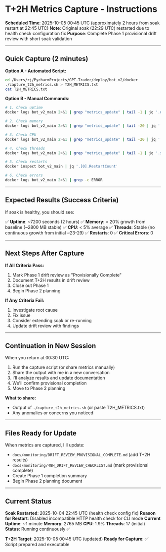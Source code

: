 # T+2H Metrics Capture - Instructions

**Scheduled Time**: 2025-10-05 00:45 UTC (approximately 2 hours from soak restart at 22:45 UTC)
**Note**: Original soak (22:29 UTC) restarted due to health check configuration fix
**Purpose**: Complete Phase 1 provisional drift review with short soak validation

---

## Quick Capture (2 minutes)

**Option A - Automated Script:**
```bash
cd /Users/rj/PycharmProjects/GPT-Trader/deploy/bot_v2/docker
./capture_t2h_metrics.sh > T2H_METRICS.txt
cat T2H_METRICS.txt
```

**Option B - Manual Commands:**
```bash
# 1. Check uptime
docker logs bot_v2_main 2>&1 | grep "metrics_update" | tail -1 | jq '.uptime_seconds'

# 2. Check memory
docker logs bot_v2_main 2>&1 | grep "metrics_update" | tail -20 | jq '.system.memory_used_mb'

# 3. Check CPU
docker logs bot_v2_main 2>&1 | grep "metrics_update" | tail -20 | jq '.system.cpu_percent'

# 4. Check threads
docker logs bot_v2_main 2>&1 | grep "metrics_update" | tail -1 | jq '.system.threads'

# 5. Check restarts
docker inspect bot_v2_main | jq '.[0].RestartCount'

# 6. Check errors
docker logs bot_v2_main 2>&1 | grep -c ERROR
```

---

## Expected Results (Success Criteria)

If soak is healthy, you should see:

✅ **Uptime**: ~7200 seconds (2 hours)
✅ **Memory**: < 20% growth from baseline (~2800 MB stable)
✅ **CPU**: < 5% average
✅ **Threads**: Stable (no continuous growth from initial ~23-29)
✅ **Restarts**: 0
✅ **Critical Errors**: 0

---

## Next Steps After Capture

**If All Criteria Pass:**
1. Mark Phase 1 drift review as "Provisionally Complete"
2. Document T+2H results in drift review
3. Close out Phase 1
4. Begin Phase 2 planning

**If Any Criteria Fail:**
1. Investigate root cause
2. Fix issue
3. Consider extending soak or re-running
4. Update drift review with findings

---

## Continuation in New Session

When you return at 00:30 UTC:

1. Run the capture script (or share metrics manually)
2. Share the output with me in a new conversation
3. I'll analyze results and update documentation
4. We'll confirm provisional completion
5. Move to Phase 2 planning

**What to share:**
- Output of `./capture_t2h_metrics.sh` (or paste T2H_METRICS.txt)
- Any anomalies or concerns you noticed

---

## Files Ready for Update

When metrics are captured, I'll update:
- `docs/monitoring/DRIFT_REVIEW_PROVISIONAL_COMPLETE.md` (add T+2H results)
- `docs/monitoring/48H_DRIFT_REVIEW_CHECKLIST.md` (mark provisional complete)
- Create Phase 1 completion summary
- Begin Phase 2 planning document

---

## Current Status

**Soak Restarted**: 2025-10-04 22:45 UTC (health check config fix)
**Reason for Restart**: Disabled incompatible HTTP health check for CLI mode
**Current Uptime**: ~1 minute
**Memory**: 2765 MB
**CPU**: 1.9%
**Threads**: 17 (initial)
**Status**: Running continuously ✅

**T+2H Target**: 2025-10-05 00:45 UTC (updated)
**Ready for Capture**: ✅ Script prepared and executable
